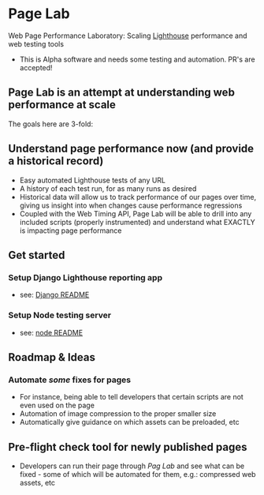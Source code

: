 # Page Lab

Web Page Performance Laboratory: Scaling [Lighthouse](https://github.com/GoogleChrome/Lighthouse "Google Lighthouse") performance and web testing tools

* This is Alpha software and needs some testing and automation. PR's are accepted!

## Page Lab is an attempt at understanding web performance at scale

The goals here are 3-fold:

## Understand page performance now (and provide a historical record)

* Easy automated Lighthouse tests of any URL
* A history of each test run, for as many runs as desired
* Historical data will allow us to track performance of our pages over time, giving us insight into when changes cause performance regressions
* Coupled with the Web Timing API, Page Lab will be able to drill into any included scripts (properly instrumented) and understand what EXACTLY is impacting page performance

## Get started

### Setup Django Lighthouse reporting app

* see: [Django README](admin/pageaudit/README.md "Django README")

### Setup Node testing server

* see: [node README](pageaudit/README.md "Node README")

## Roadmap & Ideas

### Automate _some_ fixes for pages

* For instance, being able to tell developers that certain scripts are not even used on the page
* Automation of image compression to the proper smaller size
* Automatically give guidance on which assets can be preloaded, etc

## Pre-flight check tool for newly published pages

* Developers can run their page through *Pag Lab* and see what can be fixed - some of which will be automated for them, e.g.: compressed web assets, etc

